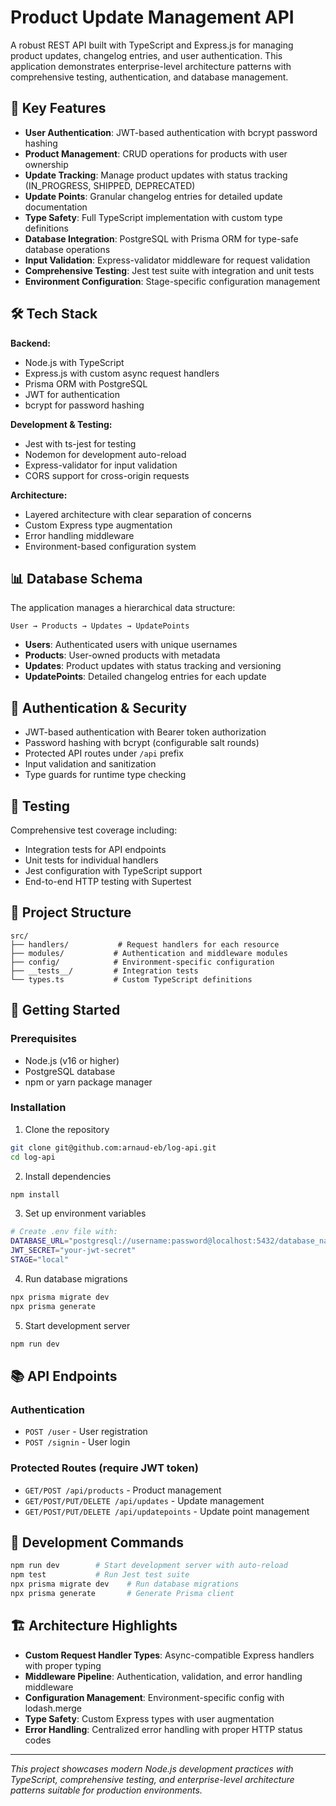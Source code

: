 # Product Update Management API

A robust REST API built with TypeScript and Express.js for managing product updates, changelog entries, and user authentication. This application demonstrates enterprise-level architecture patterns with comprehensive testing, authentication, and database management.

## 🚀 Key Features

- **User Authentication**: JWT-based authentication with bcrypt password hashing
- **Product Management**: CRUD operations for products with user ownership
- **Update Tracking**: Manage product updates with status tracking (IN_PROGRESS, SHIPPED, DEPRECATED)
- **Update Points**: Granular changelog entries for detailed update documentation
- **Type Safety**: Full TypeScript implementation with custom type definitions
- **Database Integration**: PostgreSQL with Prisma ORM for type-safe database operations
- **Input Validation**: Express-validator middleware for request validation
- **Comprehensive Testing**: Jest test suite with integration and unit tests
- **Environment Configuration**: Stage-specific configuration management

## 🛠 Tech Stack

**Backend:**
- Node.js with TypeScript
- Express.js with custom async request handlers
- Prisma ORM with PostgreSQL
- JWT for authentication
- bcrypt for password hashing

**Development & Testing:**
- Jest with ts-jest for testing
- Nodemon for development auto-reload
- Express-validator for input validation
- CORS support for cross-origin requests

**Architecture:**
- Layered architecture with clear separation of concerns
- Custom Express type augmentation
- Error handling middleware
- Environment-based configuration system

## 📊 Database Schema

The application manages a hierarchical data structure:

```
User → Products → Updates → UpdatePoints
```

- **Users**: Authenticated users with unique usernames
- **Products**: User-owned products with metadata
- **Updates**: Product updates with status tracking and versioning
- **UpdatePoints**: Detailed changelog entries for each update

## 🔐 Authentication & Security

- JWT-based authentication with Bearer token authorization
- Password hashing with bcrypt (configurable salt rounds)
- Protected API routes under `/api` prefix
- Input validation and sanitization
- Type guards for runtime type checking

## 🧪 Testing

Comprehensive test coverage including:
- Integration tests for API endpoints
- Unit tests for individual handlers
- Jest configuration with TypeScript support
- End-to-end HTTP testing with Supertest

## 📁 Project Structure

```
src/
├── handlers/           # Request handlers for each resource
├── modules/           # Authentication and middleware modules
├── config/            # Environment-specific configuration
├── __tests__/         # Integration tests
└── types.ts           # Custom TypeScript definitions
```

## 🚀 Getting Started

### Prerequisites
- Node.js (v16 or higher)
- PostgreSQL database
- npm or yarn package manager

### Installation

1. Clone the repository
```bash
git clone git@github.com:arnaud-eb/log-api.git
cd log-api
```

2. Install dependencies
```bash
npm install
```

3. Set up environment variables
```bash
# Create .env file with:
DATABASE_URL="postgresql://username:password@localhost:5432/database_name"
JWT_SECRET="your-jwt-secret"
STAGE="local"
```

4. Run database migrations
```bash
npx prisma migrate dev
npx prisma generate
```

5. Start development server
```bash
npm run dev
```

## 📚 API Endpoints

### Authentication
- `POST /user` - User registration
- `POST /signin` - User login

### Protected Routes (require JWT token)
- `GET/POST /api/products` - Product management
- `GET/POST/PUT/DELETE /api/updates` - Update management  
- `GET/POST/PUT/DELETE /api/updatepoints` - Update point management

## 🧰 Development Commands

```bash
npm run dev        # Start development server with auto-reload
npm test           # Run Jest test suite
npx prisma migrate dev    # Run database migrations
npx prisma generate       # Generate Prisma client
```

## 🏗 Architecture Highlights

- **Custom Request Handler Types**: Async-compatible Express handlers with proper typing
- **Middleware Pipeline**: Authentication, validation, and error handling middleware
- **Configuration Management**: Environment-specific config with lodash.merge
- **Type Safety**: Custom Express types with user augmentation
- **Error Handling**: Centralized error handling with proper HTTP status codes

---

*This project showcases modern Node.js development practices with TypeScript, comprehensive testing, and enterprise-level architecture patterns suitable for production environments.*